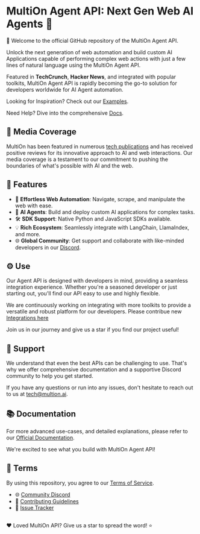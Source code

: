 # MultiOn Agent API: Next Gen Web AI Agents 🚀

👋 Welcome to the official GitHub repository of the MultiOn Agent API. 

Unlock the next generation of web automation and build custom AI Applications capable of performing complex web actions with just a few lines of natural language using the MultiOn Agent API.

Featured in **TechCrunch**, **Hacker News**, and integrated with popular toolkits, MultiOn Agent API is rapidly becoming the go-to solution for developers worldwide for AI Agent automation.

Looking for Inspiration? Check out our [Examples](https://github.com/MULTI-ON/api/tree/main/examples).

Need Help? Dive into the comprehensive [Docs](https://docs.multion.ai).

## 📰 Media Coverage

MultiOn has been featured in numerous [tech publications](https://www.reuters.com/technology/race-towards-autonomous-ai-agents-grips-silicon-valley-2023-07-17/) and has received positive reviews for its innovative approach to AI and web interactions. Our media coverage is a testament to our commitment to pushing the boundaries of what's possible with AI and the web.

## 🌟 Features
- 🚀 **Effortless Web Automation**: Navigate, scrape, and manipulate the web with ease.
- 🤖 **AI Agents**: Build and deploy custom AI applications for complex tasks.
- 🛠 **SDK Support**: Native Python and JavaScript SDKs available.
- 💡 **Rich Ecosystem**: Seamlessly integrate with LangChain, LlamaIndex, and more.
- 🌐 **Global Community**: Get support and collaborate with like-minded developers in our [Discord](https://discord.com/invite/multion).

## ⚙️ Use
Our Agent API is designed with developers in mind, providing a seamless integration experience. Whether you're a seasoned developer or just starting out, you'll find our API easy to use and highly flexible. 

We are continuously working on integrating with more toolkits to provide a versatile and robust platform for our developers. Please contribue new [Integrations here](https://github.com/MULTI-ON/api/tree/main/examples)

Join us in our journey and give us a star if you find our project useful!

##  🤝 Support

We understand that even the best APIs can be challenging to use. That's why we offer comprehensive documentation and a supportive Discord community to help you get started. 

If you have any questions or run into any issues, don't hesitate to reach out to us at [tech@multion.ai](mailto:tech@multion.ai).

## 📚 Documentation

For more advanced use-cases, and detailed explanations, please refer to our [Official Documentation](https://docs.multion.ai).

We're excited to see what you build with MultiOn Agent API!

## 📜 Terms
By using this repository, you agree to our [Terms of Service](https://www.multion.ai/terms).

- 🌐 [Community Discord](https://discord.com/invite/multion)
- 🙌 [Contributing Guidelines](https://github.com/MULTI-ON/api/blob/main/CONTRIBUTING.md)
- 🐞 [Issue Tracker](https://github.com/MULTI-ON/api/issues)

##

❤️ Loved MultiOn API? Give us a star to spread the word! ⭐️

